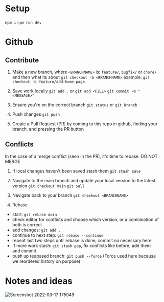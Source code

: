 # Setup
`npm i`
`npm run dev`

# Github
## Contribute

1. Make a new branch, where `<BRANCHNAME>` is: `feature/`, `bugfix/` or `chore/` and then what its about
`git checkout -b <BRANCHNAME>`
example: `git checkout -b feature/add-home-page`

2. Save work locally
`git add .` or `git add <FILE>`
`git commit -m "<MESSAGE>"`

3. Ensure you're on the correct branch
`git status` or `git branch`

4. Push changes
`git push`

5. Create a Pull Request (PR) by coming to this repo in github, finding your branch, and pressing the PR button

## Conflicts
In the case of a merge conflict (seen in the PR), it's time to rebase. DO NOT MERGE

1. If local changes haven't been saved stash them
`git stash save`

2. Navigate to the main branch and update your local version to the latest version
`git checkout main`
`git pull`

3. Navigate back to your branch
`git checkout <BRANCHNAME>`

4. Rebase
* start: `git rebase main`
* check editor for conflicts and choose which version, or a combination of both is correct
* add changes: `git add .`
* continue to next step: `git rebase --continue`
* repeat last two steps until rebase is done, commit no necessary here
* If more work stash: `git stash pop`, fix conflicts like before, add them and commit
* push up reabased branch: `git push --force` (Force used here because we reordered history on purpose)

# Notes and ideas

![Screenshot 2022-03-17 175049](https://user-images.githubusercontent.com/69822058/158900785-68948fc8-3f4b-487a-b7d6-6601e8883dea.png)
